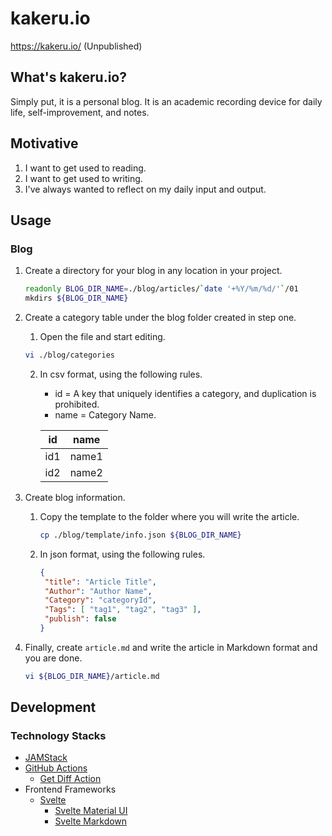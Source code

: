 # kakeru.io

https://kakeru.io/ (Unpublished)

## What's kakeru.io?

Simply put, it is a personal blog. It is an academic recording device for daily life, self-improvement, and notes.

## Motivative

1. I want to get used to reading.
2. I want to get used to writing.
3. I've always wanted to reflect on my daily input and output.

## Usage

### Blog

1. Create a directory for your blog in any location in your project.

     ```sh
     readonly BLOG_DIR_NAME=./blog/articles/`date '+%Y/%m/%d/'`/01
     mkdirs ${BLOG_DIR_NAME}
     ```
2. Create a category table under the blog folder created in step one.

    1. Open the file and start editing.
     ```sh
     vi ./blog/categories
     ```
    2. In csv format, using the following rules.
        - id = A key that uniquely identifies a category, and duplication is prohibited.
        - name = Category Name.

       |  id  |  name  |
       | ---- | ---- |
       |  id1  |  name1  |
       |  id2  |  name2  |

3. Create blog information.
    1. Copy the template to the folder where you will write the article.
       ```sh
       cp ./blog/template/info.json ${BLOG_DIR_NAME}
       ```
    2. In json format, using the following rules.
       ```json
       {
        "title": "Article Title",
        "Author": "Author Name",
        "Category": "categoryId",
        "Tags": [ "tag1", "tag2", "tag3" ],
        "publish": false
       }
       ```

4. Finally, create `article.md` and write the article in Markdown format and you are done.

     ```sh
     vi ${BLOG_DIR_NAME}/article.md
     ```

## Development

### Technology Stacks

- [JAMStack](https://jamstack.org/headless-cms/)
- [GitHub Actions](https://github.co.jp/features/actions)
    - [Get Diff Action](https://github.com/marketplace/actions/get-diff-action)
- Frontend Frameworks
    - [Svelte](https://svelte.jp/)
        - [Svelte Material UI](https://sveltematerialui.com/)
        - [Svelte Markdown](https://www.npmjs.com/package/svelte-markdown)